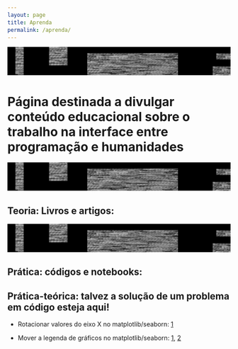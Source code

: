 ```yaml
---
layout: page
title: Aprenda
permalink: /aprenda/
---
```

![img-05](/assets/images/img-05.jpg)

# Página destinada a divulgar conteúdo educacional sobre o trabalho na interface entre programação e humanidades

![img-05](/assets/images/img-05.jpg)
## Teoria: Livros e artigos:

![img-05](/assets/images/img-05.jpg)
## Prática: códigos e notebooks:

## Prática-teórica: talvez a solução de um problema em código esteja aqui!
- Rotacionar valores do eixo X no matplotlib/seaborn: [1](https://www.drawingfromdata.com/how-to-rotate-axis-labels-in-seaborn-and-matplotlib)

- Mover a legenda de gráficos no matplotlib/seaborn: [1](https://stackoverflow.com/questions/30490740/move-legend-outside-figure-in-seaborn-tsplot), [2](https://stackoverflow.com/questions/53733755/how-to-move-legend-to-outside-of-a-seaborn-scatterplot/53737271)
